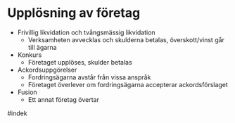 # Upplösning av företag
- Frivillig likvidation och tvångsmässig likvidation
	- Verksamheten avvecklas och skulderna betalas, överskott/vinst går till ägarna
- Konkurs
	- Företaget upplöses, skulder betalas
- Ackordsuppgörelser
	- Fordringsägarna avstår från vissa anspråk
	- Företaget överlever om fordringsägarna accepterar ackordsförslaget
- Fusion
	- Ett annat företag övertar

#indek 
